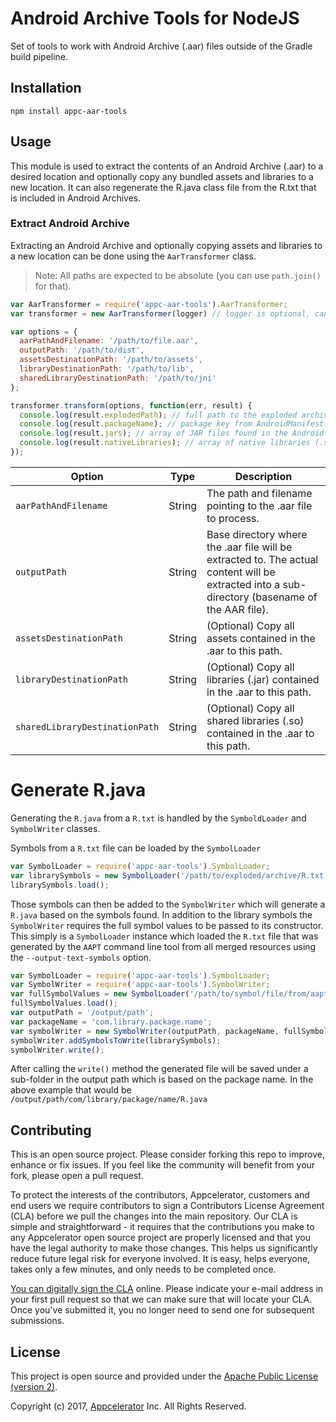 # Android Archive Tools for NodeJS
Set of tools to work with Android Archive (.aar) files outside of the Gradle build pipeline.

## Installation
`npm install appc-aar-tools`

## Usage
This module is used to extract the contents of an Android Archive (.aar) to a desired location and optionally copy any bundled assets and libraries to a new location. It can also regenerate the R.java class file from the R.txt that is included in Android Archives.

### Extract Android Archive

Extracting an Android Archive and optionally copying assets and libraries to a new location can be done using the `AarTransformer` class.

> Note: All paths are expected to be absolute (you can use `path.join()` for that).

```js
var AarTransformer = require('appc-aar-tools').AarTransformer;
var transformer = new AarTransformer(logger) // logger is optional, can be any bunyan based logger

var options = {
  aarPathAndFilename: '/path/to/file.aar',
  outputPath: '/path/to/dist',
  assetsDestinationPath: '/path/to/assets',
  libraryDestinationPath: '/path/to/lib',
  sharedLibraryDestinationPath: '/path/to/jni'
};

transformer.transform(options, function(err, result) {
  console.log(result.explodedPath); // full path to the exploded archive folder
  console.log(result.packageName); // package key from AndroidManifest.xml
  console.log(result.jars); // array of JAR files found in the Android Archive
  console.log(result.nativeLibraries); // array of native libraries (.so) found in the Android Archive
});
```

| Option | Type | Description |
|--------|------| ------------|
| `aarPathAndFilename` | String | The path and filename pointing to the .aar file to process. |
| `outputPath` | String | Base directory where the .aar file will be extracted to. The actual content will be extracted into a sub-directory (basename of the AAR file). |
| `assetsDestinationPath` | String | (Optional) Copy all assets contained in the .aar to this path. |
| `libraryDestinationPath` | String | (Optional) Copy all libraries (.jar) contained in the .aar to this path. |
| `sharedLibraryDestinationPath` | String | (Optional) Copy all shared libraries (.so) contained in the .aar to this path. |

# Generate R.java

Generating the `R.java` from a `R.txt` is handled by the `SymboldLoader` and `SymbolWriter` classes.

Symbols from a `R.txt` file can be loaded by the `SymbolLoader`
```js
var SymbolLoader = require('appc-aar-tools').SymbolLoader;
var librarySymbols = new SymbolLoader('/path/to/exploded/archive/R.txt');
librarySymbols.load();
```

Those symbols can then be added to the `SymbolWriter` which will generate a `R.java` based on the symbols found. In addition to the library symbols the `SymbolWriter` requires the full symbol values to be passed to its constructor. This simply is a `SymbolLoader` instance which loaded the `R.txt` file that was generated by the `AAPT` command line tool from all merged resources using the `--output-text-symbols` option.
```js
var SymbolLoader = require('appc-aar-tools').SymbolLoader;
var SymbolWriter = require('appc-aar-tools').SymbolWriter;
var fullSymbolValues = new SymbolLoader('/path/to/symbol/file/from/aapt/R.txt')
fullSymbolValues.load();
var outputPath = '/output/path';
var packageName = 'com.library.package.name';
var symbolWriter = new SymbolWriter(outputPath, packageName, fullSymbolValues);
symbolWriter.addSymbolsToWrite(librarySymbols);
symbolWriter.write();
```
After calling the `write()` method the generated file will be saved under a sub-folder in the output path which is based on the package name. In the above example that would be `/output/path/com/library/package/name/R.java`

## Contributing

This is an open source project. Please consider forking this repo to improve,
enhance or fix issues. If you feel like the community will benefit from your
fork, please open a pull request.

To protect the interests of the contributors, Appcelerator, customers
and end users we require contributors to sign a Contributors License Agreement
(CLA) before we pull the changes into the main repository. Our CLA is simple and
straightforward - it requires that the contributions you make to any
Appcelerator open source project are properly licensed and that you have the
legal authority to make those changes. This helps us significantly reduce future
legal risk for everyone involved. It is easy, helps everyone, takes only a few
minutes, and only needs to be completed once.

[You can digitally sign the CLA](http://bit.ly/app_cla) online. Please indicate
your e-mail address in your first pull request so that we can make sure that
will locate your CLA. Once you've submitted it, you no longer need to send one
for subsequent submissions.

## License

This project is open source and provided under the [Apache Public License
(version 2)](https://tldrlegal.com/license/apache-license-2.0-(apache-2.0)).

Copyright (c) 2017, [Appcelerator](http://www.appcelerator.com/) Inc. All Rights Reserved.
